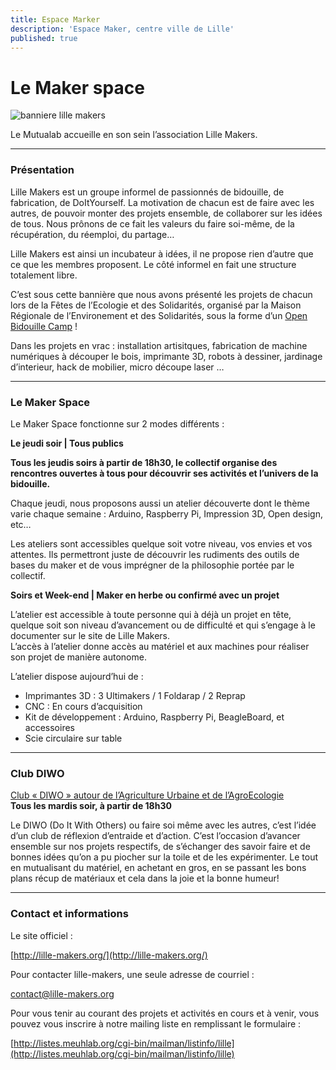 ```yaml
---
title: Espace Marker
description: 'Espace Maker, centre ville de Lille'
published: true
---
```



# Le Maker space

![banniere lille makers]({{site.baseurl}}/images/makers/banniere-lille-makers.png)

Le Mutualab accueille en son sein l’association Lille Makers.

---
### Présentation

Lille Makers est un groupe informel de passionnés de bidouille, de fabrication, de DoItYourself. La motivation de chacun est de faire avec les autres, de pouvoir monter des projets ensemble, de collaborer sur les idées de tous. Nous prônons de ce fait les valeurs du faire soi-même, de la récupération, du réemploi, du partage…

Lille Makers est ainsi un incubateur à idées, il ne propose rien d’autre que ce que les membres proposent. Le côté informel en fait une structure totalement libre.

C’est sous cette bannière que nous avons présenté les projets de chacun lors de la Fêtes de l’Ecologie et des Solidarités, organisé par la Maison Régionale de l’Environement et des Solidarités, sous la forme d’un [Open Bidouille Camp](http://lille-makers.org/2015/06/open-bidouille-camp-lille-3/) !

Dans les projets en vrac : installation artisitques, fabrication de machine numériques à découper le bois, imprimante 3D, robots à dessiner, jardinage d’interieur, hack de mobilier, micro découpe laser …

---
### Le Maker Space

Le Maker Space fonctionne sur 2 modes différents :

**Le jeudi soir | Tous publics**

**Tous les jeudis soirs à partir de 18h30, le collectif organise des rencontres ouvertes à tous pour découvrir ses activités et l’univers de la bidouille.**

Chaque jeudi, nous proposons aussi un atelier découverte dont le thème varie chaque semaine : Arduino, Raspberry Pi, Impression 3D, Open design, etc…

Les ateliers sont accessibles quelque soit votre niveau, vos envies et vos attentes. Ils permettront juste de découvrir les rudiments des outils de bases du maker et de vous imprégner de la philosophie portée par le collectif.

**Soirs et Week-end | Maker en herbe ou confirmé avec un projet**

L’atelier est accessible à toute personne qui à déjà un projet en tête, quelque soit son niveau d’avancement ou de difficulté et qui s’engage à le documenter sur le site de Lille Makers.  
L’accès à l’atelier donne accès au matériel et aux machines pour réaliser son projet de manière autonome.

L’atelier dispose aujourd’hui de :

- Imprimantes 3D : 3 Ultimakers / 1 Foldarap / 2 Reprap
- CNC : En cours d’acquisition
- Kit de développement : Arduino, Raspberry Pi, BeagleBoard, et accessoires
- Scie circulaire sur table

___
### Club DIWO

[Club « DIWO » autour de l’Agriculture Urbaine et de l’AgroEcologie](http://lille-makers.org/2014/03/club-diwo-autour-de-lagriculture-urbaine-et-de-lagroecologie/)  
**Tous les mardis soir, à partir de 18h30**

Le DIWO (Do It With Others) ou faire soi même avec les autres, c’est l’idée d’un club de réflexion d’entraide et d’action. C’est l’occasion d’avancer ensemble sur nos projets respectifs, de s’échanger des savoir faire et de bonnes idées qu’on a pu piocher sur la toile et de les expérimenter. Le tout en mutualisant du matériel, en achetant en gros, en se passant les bons plans récup de matériaux et cela dans la joie et la bonne humeur!

___
### Contact et informations

Le site officiel :

[http://lille-makers.org/](http://lille-makers.org/)

Pour contacter lille-makers, une seule adresse de courriel :

[contact@lille-makers.org](mailto:contact@lille-makers.org)

Pour vous tenir au courant des projets et activités en cours et à venir, vous pouvez vous inscrire à notre mailing liste en remplissant le formulaire :

[http://listes.meuhlab.org/cgi-bin/mailman/listinfo/lille](http://listes.meuhlab.org/cgi-bin/mailman/listinfo/lille)
